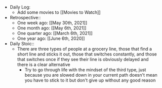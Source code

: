 - Daily Log:
    - Add some movies to [[Movies to Watch]]
- Retrospective::
    - One week ago: [[May 30th, 2021]]
    - One month ago: [[May 6th, 2021]]
    - One quarter ago: [[March 6th, 2021]]
    - One year ago: [[June 6th, 2020]]
- Daily Stoic::
    - There are three types of people at a grocery line, those that find a short line and sticks it out, those that switches constantly, and those that switches once if they see their line is obviously delayed and there is a clear alternative
        - Try to go through life with the mindset of the third type, just because you are slowed down in your current path doesn't mean you have to stick to it but don't give up without any good reason
